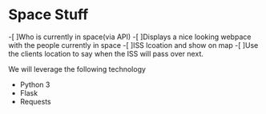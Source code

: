 # Space Stuff

-[ ]Who is currently in space(via API)
-[ ]Displays a nice looking webpace with the people currently in space
-[ ]ISS lcoation and show on map
-[ ]Use the clients location to say when the ISS will pass over next.

We will leverage the following technology
* Python 3
* Flask
* Requests


